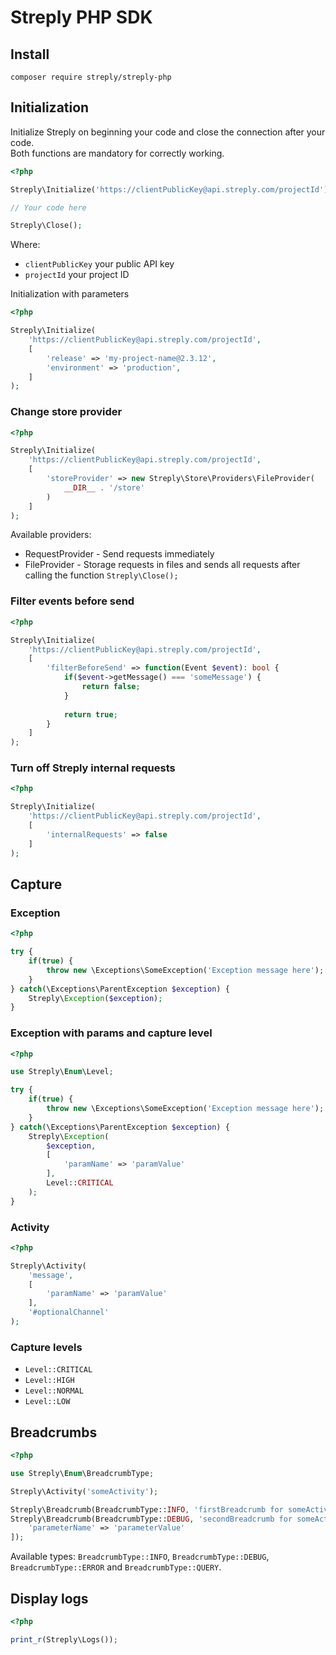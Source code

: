 # Streply PHP SDK

## Install

```
composer require streply/streply-php
```
## Initialization

Initialize Streply on beginning your code and close the connection after your code.<br>
Both functions are mandatory for correctly working.

```php
<?php

Streply\Initialize('https://clientPublicKey@api.streply.com/projectId');

// Your code here

Streply\Close();
```

Where:

- `clientPublicKey` your public API key
- `projectId` your project ID

Initialization with parameters

```php
<?php

Streply\Initialize(
    'https://clientPublicKey@api.streply.com/projectId',
    [
        'release' => 'my-project-name@2.3.12',
        'environment' => 'production',
    ]
);
```

### Change store provider

```php
<?php

Streply\Initialize(
    'https://clientPublicKey@api.streply.com/projectId',
    [
        'storeProvider' => new Streply\Store\Providers\FileProvider(
            __DIR__ . '/store'
        )
    ]
);
```

Available providers:

- RequestProvider - Send requests immediately
- FileProvider - Storage requests in files and sends all requests after calling the function `Streply\Close();`

### Filter events before send

```php
<?php

Streply\Initialize(
    'https://clientPublicKey@api.streply.com/projectId',
    [
        'filterBeforeSend' => function(Event $event): bool {
            if($event->getMessage() === 'someMessage') {
                return false;
            }
            
            return true;
        }
    ]
);
```

### Turn off Streply internal requests

```php
<?php

Streply\Initialize(
    'https://clientPublicKey@api.streply.com/projectId',
    [
        'internalRequests' => false
    ]
);
```

## Capture

### Exception

```php
<?php

try {
    if(true) {
        throw new \Exceptions\SomeException('Exception message here');
    }
} catch(\Exceptions\ParentException $exception) {
    Streply\Exception($exception);
}
```

### Exception with params and capture level

```php
<?php

use Streply\Enum\Level;

try {
    if(true) {
        throw new \Exceptions\SomeException('Exception message here');
    }
} catch(\Exceptions\ParentException $exception) {
    Streply\Exception(
        $exception,
        [
            'paramName' => 'paramValue'
        ],
        Level::CRITICAL
    );
}
```

### Activity

```php
<?php

Streply\Activity(
    'message', 
    [
        'paramName' => 'paramValue'
    ],
    '#optionalChannel' 
);
```

### Capture levels

- `Level::CRITICAL`
- `Level::HIGH`
- `Level::NORMAL`
- `Level::LOW`

## Breadcrumbs

```php
<?php

use Streply\Enum\BreadcrumbType;

Streply\Activity('someActivity');

Streply\Breadcrumb(BreadcrumbType::INFO, 'firstBreadcrumb for someActivity');
Streply\Breadcrumb(BreadcrumbType::DEBUG, 'secondBreadcrumb for someActivity', [
    'parameterName' => 'parameterValue'
]);
```

Available types: `BreadcrumbType::INFO`, `BreadcrumbType::DEBUG`, `BreadcrumbType::ERROR` and `BreadcrumbType::QUERY`.

## Display logs

```php
<?php

print_r(Streply\Logs());
```